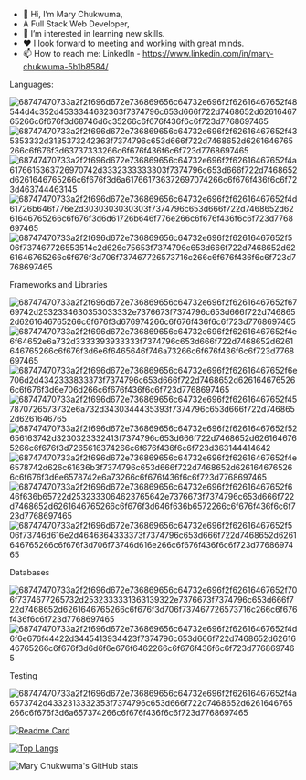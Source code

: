 - 👋 Hi, I’m Mary Chukwuma, 
- A Full Stack Web Developer,
- 👀 I’m interested in learning new skills.
- ❤️ I look forward to meeting and working with great minds.
- 📫 How to reach me: Linkedln - https://www.linkedin.com/in/mary-chukwuma-5b1b8584/

Languages:

![68747470733a2f2f696d672e736869656c64732e696f2f62616467652f48544d4c352d4533344632363f7374796c653d666f722d7468652d6261646765266c6f676f3d68746d6c35266c6f676f436f6c6f723d7768697465](https://user-images.githubusercontent.com/91586774/156714573-b5875e77-6f38-4191-8718-a1b730618dcd.svg)
![68747470733a2f2f696d672e736869656c64732e696f2f62616467652f435353332d3135373242363f7374796c653d666f722d7468652d6261646765266c6f676f3d63737333266c6f676f436f6c6f723d7768697465](https://user-images.githubusercontent.com/91586774/156714613-90d7524a-e5df-40f3-b29c-f9c07e5ee4f7.svg)
![68747470733a2f2f696d672e736869656c64732e696f2f62616467652f4a6176615363726970742d3332333333303f7374796c653d666f722d7468652d6261646765266c6f676f3d6a617661736372697074266c6f676f436f6c6f723d463744463145](https://user-images.githubusercontent.com/91586774/156714621-497d018d-3604-4dfb-8e8b-b5b2a9a4080b.svg)
![68747470733a2f2f696d672e736869656c64732e696f2f62616467652f4d61726b646f776e2d3030303030303f7374796c653d666f722d7468652d6261646765266c6f676f3d6d61726b646f776e266c6f676f436f6c6f723d7768697465](https://user-images.githubusercontent.com/91586774/156714628-6945a7e1-ea90-4687-8d77-1084d8b2ed96.svg)
![68747470733a2f2f696d672e736869656c64732e696f2f62616467652f506f737467726553514c2d626c75653f7374796c653d666f722d7468652d6261646765266c6f676f3d706f737467726573716c266c6f676f436f6c6f723d7768697465](https://user-images.githubusercontent.com/91586774/157107039-38551959-422d-429a-b13d-53c31beb5805.svg)


Frameworks and Libraries

![68747470733a2f2f696d672e736869656c64732e696f2f62616467652f6769742d2532334630353033332e7376673f7374796c653d666f722d7468652d6261646765266c6f676f3d676974266c6f676f436f6c6f723d7768697465](https://user-images.githubusercontent.com/91586774/157107169-e05b3593-9c77-4a58-8339-7fdf293499e7.svg)
![68747470733a2f2f696d672e736869656c64732e696f2f62616467652f4e6f64652e6a732d3333393933333f7374796c653d666f722d7468652d6261646765266c6f676f3d6e6f6465646f746a73266c6f676f436f6c6f723d7768697465](https://user-images.githubusercontent.com/91586774/157107189-d03f71e9-8c97-4748-af28-3cfa409ee1ab.svg)
![68747470733a2f2f696d672e736869656c64732e696f2f62616467652f6e706d2d4342333833373f7374796c653d666f722d7468652d6261646765266c6f676f3d6e706d266c6f676f436f6c6f723d7768697465](https://user-images.githubusercontent.com/91586774/157107210-6451b42b-5924-45d1-a548-1ada06d471c5.svg)
![68747470733a2f2f696d672e736869656c64732e696f2f62616467652f457870726573732e6a732d3430344435393f7374796c653d666f722d7468652d6261646765](https://user-images.githubusercontent.com/91586774/157107227-64e71b53-6e58-4ecd-aa88-25856aca4b49.svg)
![68747470733a2f2f696d672e736869656c64732e696f2f62616467652f52656163742d3230323332413f7374796c653d666f722d7468652d6261646765266c6f676f3d7265616374266c6f676f436f6c6f723d363144414642](https://user-images.githubusercontent.com/91586774/157107259-31575741-2cf0-4895-9176-a427560480d4.svg)
![68747470733a2f2f696d672e736869656c64732e696f2f62616467652f4e6578742d626c61636b3f7374796c653d666f722d7468652d6261646765266c6f676f3d6e6578742e6a73266c6f676f436f6c6f723d7768697465](https://user-images.githubusercontent.com/91586774/157107302-55319806-14b5-477d-97ac-21168d609d8c.svg)
![68747470733a2f2f696d672e736869656c64732e696f2f62616467652f646f636b65722d2532333064623765642e7376673f7374796c653d666f722d7468652d6261646765266c6f676f3d646f636b6572266c6f676f436f6c6f723d7768697465](https://user-images.githubusercontent.com/91586774/157107335-35ee3e50-75dd-49b4-a3db-3a697c37a7c3.svg)
![68747470733a2f2f696d672e736869656c64732e696f2f62616467652f506f73746d616e2d4646364333373f7374796c653d666f722d7468652d6261646765266c6f676f3d706f73746d616e266c6f676f436f6c6f723d7768697465](https://user-images.githubusercontent.com/91586774/157107367-ac1f9e57-3233-4f16-ad0c-d8016f120bac.svg)


Databases

![68747470733a2f2f696d672e736869656c64732e696f2f62616467652f706f7374677265732d2532333331363139322e7376673f7374796c653d666f722d7468652d6261646765266c6f676f3d706f737467726573716c266c6f676f436f6c6f723d7768697465](https://user-images.githubusercontent.com/91586774/157107434-61eb16fc-1678-480c-a612-756882a8beae.svg)
![68747470733a2f2f696d672e736869656c64732e696f2f62616467652f4d6f6e676f44422d3445413934423f7374796c653d666f722d7468652d6261646765266c6f676f3d6d6f6e676f6462266c6f676f436f6c6f723d7768697465](https://user-images.githubusercontent.com/91586774/157107965-f63b31a5-5158-439e-904e-f9323d8947fd.svg)

Testing

![68747470733a2f2f696d672e736869656c64732e696f2f62616467652f4a6573742d4332313332353f7374796c653d666f722d7468652d6261646765266c6f676f3d6a657374266c6f676f436f6c6f723d7768697465](https://user-images.githubusercontent.com/91586774/157108196-a5c2534d-5e3c-4690-a7ba-8355c9d919b6.svg)

[![Readme Card](https://github-readme-stats.vercel.app/api/pin/?username=Marydez57&repo=github-readme-stats)](https://github.com/Marydez57/github-readme-stats)


[![Top Langs](https://github-readme-stats.vercel.app/api/top-langs/?username=Marydez57)](https://github.com/Marydez57/github-readme-stats)

![Mary Chukwuma's GitHub stats](https://github-readme-stats.vercel.app/api?username=Marydez57&show_icons=true&theme=radical)

 

<!---
Marydez57/Marydez57 is a ✨ special ✨ repository because its `README.md` (this file) appears on your GitHub profile.
You can click the Preview link to take a look at your changes.
--->
